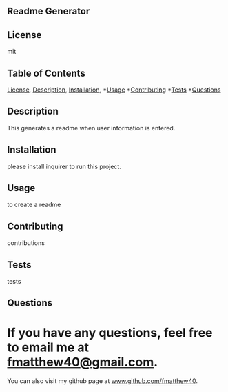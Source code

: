 
  
  ## Readme Generator

  ## License 
  mit

  ## Table of Contents
  [License](#license),
  [Description](#description),
  [Installation](#installation),
  *[Usage](#usage)
  *[Contributing](#contributing)
  *[Tests](#tests)
  *[Questions](#questions)

 ## Description
This generates a readme when user information is entered.

 ## Installation 
 please install inquirer to run this project.

 ## Usage 
 to create a readme

 ## Contributing 
 contributions

 ## Tests 
 tests

 ## Questions
 # If you have any questions, feel free to email me at fmatthew40@gmail.com. 
 You can also visit my github page at www.github.com/fmatthew40.
 

